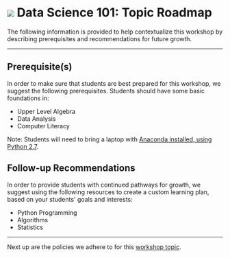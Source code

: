 # ![](https://ga-dash.s3.amazonaws.com/production/assets/logo-9f88ae6c9c3871690e33280fcf557f33.png) Data Science 101: Topic Roadmap

The following information is provided to help contextualize this workshop by describing prerequisites and recommendations for future growth.

---

## Prerequisite(s)

In order to make sure that students are best prepared for this workshop, we suggest the following prerequisites. Students should have some basic foundations in:

* Upper Level Algebra
* Data Analysis
* Computer Literacy

Note: Students will need to bring a laptop with [Anaconda installed, using Python 2.7](https://www.continuum.io/downloads).

## Follow-up Recommendations

In order to provide students with continued pathways for growth, we suggest using the following resources to create a custom learning plan, based on your students' goals and interests:

* Python Programming
* Algorithms
* Statistics

---

Next up are the policies we adhere to for this [workshop topic](./02-tools-policies.md).
